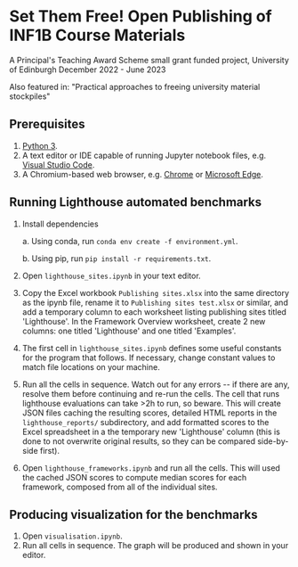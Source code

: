 # Set Them Free! Open Publishing of INF1B Course Materials
A Principal's Teaching Award Scheme small grant funded project, University of Edinburgh
December 2022 - June 2023

Also featured in: "Practical approaches to freeing university material stockpiles"

## Prerequisites
1. [Python 3](https://www.python.org/).
2. A text editor or IDE capable of running Jupyter notebook files, e.g. [Visual Studio Code](https://code.visualstudio.com/).
3. A Chromium-based web browser, e.g. [Chrome](https://www.google.com/intl/en_uk/chrome/) or [Microsoft Edge](https://www.microsoft.com/en-us/edge/).


## Running Lighthouse automated benchmarks
1. Install dependencies

    a. Using conda, run `conda env create -f environment.yml`.
    
    b. Using pip, run `pip install -r requirements.txt`.

2. Open `lighthouse_sites.ipynb` in your text editor.
3. Copy the Excel workbook `Publishing sites.xlsx` into the same directory as the ipynb file, rename it to `Publishing sites test.xlsx` or similar, and add a temporary column to each worksheet listing publishing sites titled 'Lighthouse'. In the Framework Overview worksheet, create 2 new columns: one titled 'Lighthouse' and one titled 'Examples'.
4. The first cell in `lighthouse_sites.ipynb` defines some useful constants for the program that follows. If necessary, change constant values to match file locations on your machine.
5. Run all the cells in sequence. Watch out for any errors -- if there are any, resolve them before continuing and re-run the cells. The cell that runs lighthouse evaluations can take >2h to run, so beware. This will create JSON files caching the resulting scores, detailed HTML reports in the `lighthouse_reports/` subdirectory, and add formatted scores to the Excel spreadsheet in a the temporary new 'Lighthouse' column (this is done to not overwrite original results, so they can be compared side-by-side first).
6. Open `lighthouse_frameworks.ipynb` and run all the cells. This will used the cached JSON scores to compute median scores for each framework, composed from all of the individual sites.


## Producing visualization for the benchmarks
1. Open `visualisation.ipynb`.
2. Run all cells in sequence. The graph will be produced and shown in your editor.
